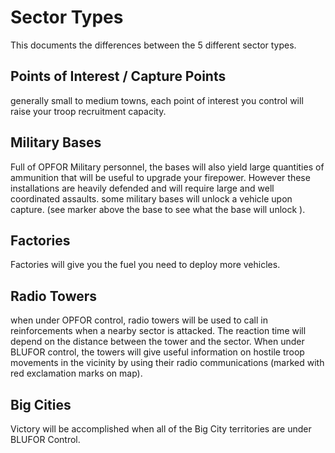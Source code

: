 # Sector Types
This documents the differences between the 5 different sector types.

## Points of Interest / Capture Points
generally small to medium towns, each point of interest you control will raise your troop recruitment capacity.

## Military Bases
Full of OPFOR Military personnel, the bases will also yield large quantities of ammunition that will be useful to upgrade your firepower. However these installations are heavily defended and will require large and well coordinated assaults. some military bases will unlock a vehicle upon capture. (see marker above the base to see what the base will unlock ).

## Factories
Factories will give you the fuel you need to deploy more vehicles.

## Radio Towers
when under OPFOR control, radio towers will be used to call in reinforcements when a nearby sector is attacked. The reaction time will depend on the distance between the tower and the sector. When under BLUFOR control, the towers will give useful information on hostile troop movements in the vicinity by using their radio communications (marked with red exclamation marks on map).

## Big Cities
Victory will be accomplished when all of the Big City territories are under BLUFOR Control.
